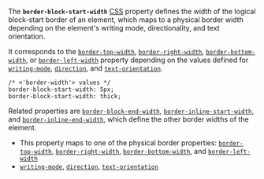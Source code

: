 <!-- <short-description> -->
The **`border-block-start-width`** [CSS](/en-US/docs/Web/CSS)
property defines the width of the logical block-start border of an
element, which maps to a physical border width depending on the
element's writing mode, directionality, and text orientation.
<!-- </short-description> -->

<!-- <overview> -->
It
corresponds to the
[`border-top-width`](/en-US/docs/Web/CSS/border-top-width),
[`border-right-width`](/en-US/docs/Web/CSS/border-right-width),
[`border-bottom-width`](/en-US/docs/Web/CSS/border-bottom-width),
or
[`border-left-width`](/en-US/docs/Web/CSS/border-left-width)
property depending on the values defined for
[`writing-mode`](/en-US/docs/Web/CSS/writing-mode),
[`direction`](/en-US/docs/Web/CSS/direction),
and
[`text-orientation`](/en-US/docs/Web/CSS/text-orientation).
<!-- </overview> -->

<!-- <example-syntax> -->
```
/* <'border-width'> values */
border-block-start-width: 5px;
border-block-start-width: thick;
```
<!-- </example-syntax> -->

<!-- <syntax-overview> -->
Related properties are
[`border-block-end-width`](/en-US/docs/Web/CSS/border-block-end-width),
[`border-inline-start-width`](/en-US/docs/Web/CSS/border-inline-start-width),
and
[`border-inline-end-width`](/en-US/docs/Web/CSS/border-inline-end-width),
which define the other border widths of the element.
<!-- </syntax-overview> -->

<!-- <see-also> -->
-   This property maps to one of the physical border properties:
    [`border-top-width`](/en-US/docs/Web/CSS/border-top-width),
    [`border-right-width`](/en-US/docs/Web/CSS/border-right-width),
    [`border-bottom-width`](/en-US/docs/Web/CSS/border-bottom-width),
    and
    [`border-left-width`](/en-US/docs/Web/CSS/border-left-width)
-   [`writing-mode`](/en-US/docs/Web/CSS/writing-mode),
    [`direction`](/en-US/docs/Web/CSS/direction),
    [`text-orientation`](/en-US/docs/Web/CSS/text-orientation)
<!-- </see-also> -->
